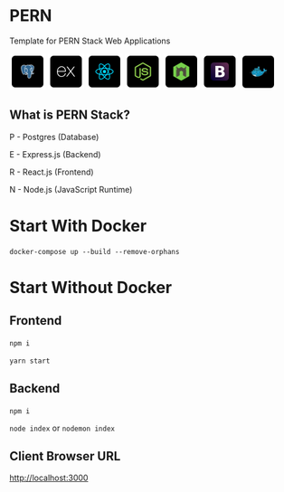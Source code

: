 # PERN
Template for PERN Stack Web Applications

![postgres](https://raw.githubusercontent.com/VideoGameRoulette/PERN/main/readme/Postgres.png)
![express](https://raw.githubusercontent.com/VideoGameRoulette/PERN/main/readme/Express.png)
![react](https://raw.githubusercontent.com/VideoGameRoulette/PERN/main/readme/React.png)
![node](https://raw.githubusercontent.com/VideoGameRoulette/PERN/main/readme/Node.png)
![nodemon](https://raw.githubusercontent.com/VideoGameRoulette/PERN/main/readme/Nodemon.png)
![bootstrap](https://raw.githubusercontent.com/VideoGameRoulette/PERN/main/readme/Bootstrap.png)
![docker](https://raw.githubusercontent.com/VideoGameRoulette/PERN/main/readme/Docker.png)

## What is PERN Stack?
P - Postgres (Database)

E - Express.js (Backend)

R - React.js (Frontend)

N - Node.js (JavaScript Runtime)

# Start With Docker
`docker-compose up --build --remove-orphans`

# Start Without Docker

## Frontend
`npm i`

`yarn start`

## Backend
`npm i`

`node index` or `nodemon index`

## Client Browser URL
[http://localhost:3000](http://localhost:3000)
